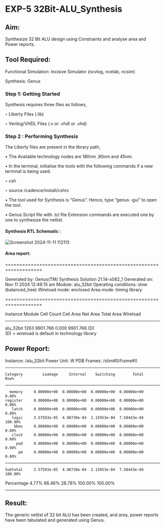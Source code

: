 # EXP-5 32Bit-ALU_Synthesis

## Aim:

Synthesize 32 Bit ALU design using Constraints and analyse area and Power reports.

## Tool Required:

Functional Simulation: Incisive Simulator (ncvlog, ncelab, ncsim)

Synthesis: Genus

### Step 1: Getting Started

Synthesis requires three files as follows,

◦ Liberty Files (.lib)

◦ Verilog/VHDL Files (.v or .vhdl or .vhd)

### Step 2 : Performing Synthesis

The Liberty files are present in the library path,

• The Available technology nodes are 180nm ,90nm and 45nm.

• In the terminal, initialise the tools with the following commands if a new terminal is being
used.

◦ csh

◦ source /cadence/install/cshrc

• The tool used for Synthesis is “Genus”. Hence, type “genus -gui” to open the tool.

• Genus Script file with .tcl file Extension commands are executed one by one to synthesize the netlist.

#### Synthesis RTL Schematic :

![Screenshot 2024-11-11 112113](https://github.com/user-attachments/assets/1900ffec-0b3a-484d-a00c-e16267f0a1e4)

#### Area report:

===================================================================

  Generated by:           Genus(TM) Synthesis Solution 21.14-s082_1
  Generated on:           Nov 11 2024  12:49:15 am
  Module:                 alu_32bit
  Operating conditions:   slow (balanced_tree)
  Wireload mode:          enclosed
  Area mode:              timing library
  
===================================================================

 Instance Module  Cell Count  Cell Area  Net Area   Total Area   Wireload  
 
---------------------------------------------------------------------------
alu_32bit               1263   9901.766     0.000     9901.766 <none> (D)  
  (D) = wireload is default in technology library

## Power Report:

Instance: /alu_32bit
Power Unit: W
PDB Frames: /stim#0/frame#0

  -------------------------------------------------------------------------
    Category         Leakage     Internal    Switching        Total    Row%
  -------------------------------------------------------------------------
      memory     0.00000e+00  0.00000e+00  0.00000e+00  0.00000e+00   0.00%
    register     0.00000e+00  0.00000e+00  0.00000e+00  0.00000e+00   0.00%
       latch     0.00000e+00  0.00000e+00  0.00000e+00  0.00000e+00   0.00%
       logic     3.57593e-05  4.98730e-04  2.15953e-04  7.50443e-04 100.00%
        bbox     0.00000e+00  0.00000e+00  0.00000e+00  0.00000e+00   0.00%
       clock     0.00000e+00  0.00000e+00  0.00000e+00  0.00000e+00   0.00%
         pad     0.00000e+00  0.00000e+00  0.00000e+00  0.00000e+00   0.00%
          pm     0.00000e+00  0.00000e+00  0.00000e+00  0.00000e+00   0.00%
  -------------------------------------------------------------------------
    Subtotal     3.57593e-05  4.98730e-04  2.15953e-04  7.50443e-04 100.00%
  Percentage           4.77%       66.46%       28.78%      100.00% 100.00%
  
  -------------------------------------------------------------------------

## Result: 

The generic netlist of 32 bit ALU  has been created, and area, power reports have been tabulated and generated using Genus.


